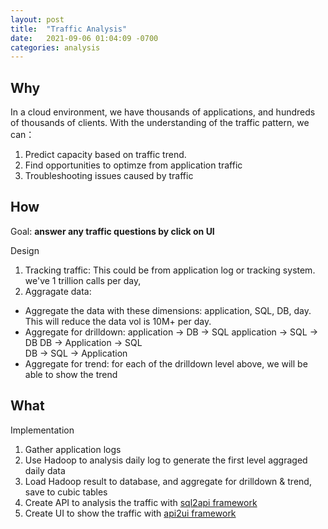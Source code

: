 ```yaml
---
layout: post
title:  "Traffic Analysis"
date:   2021-09-06 01:04:09 -0700
categories: analysis
---
```

## Why
In a cloud environment, we have thousands of applications, and hundreds of thousands of clients. With the understanding of the traffic pattern, we can：
1. Predict capacity based on traffic trend.
2. Find opportunities to optimze from application traffic 
3. Troubleshooting issues caused by traffic

## How
Goal: **answer any traffic questions by click on UI**

Design
1. Tracking traffic: This could be from application log or tracking system. we've 1 trillion calls per day,
2. Aggragate data: 
- Aggregate the data with these dimensions: application, SQL, DB, day. This will reduce the data vol is 10M+ per day.
- Aggregate for drilldown: 
    application -> DB -> SQL
    application -> SQL -> DB
    DB -> Application -> SQL    
    DB -> SQL -> Application
- Aggregate for trend: for each of the drilldown level above, we will be able to show the trend
    
## What
Implementation
1. Gather application logs
2. Use Hadoop to analysis daily log to generate the first level aggraged daily data
3. Load Hadoop result to database, and aggregate for drilldown & trend, save to cubic tables
4. Create API to analysis the traffic with [sql2api framework](/automation/2021/09/06/sql2api-framework.html)
5. Create UI to show the traffic with [api2ui framework](/automation/2021/09/06/api2ui-framework.html)

 